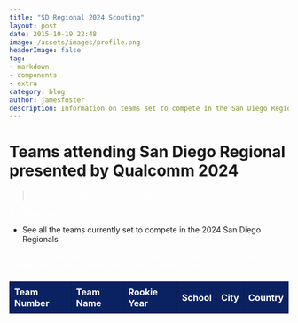 ```yaml
---
title: "SD Regional 2024 Scouting"
layout: post
date: 2015-10-19 22:48
image: /assets/images/profile.png
headerImage: false
tag:
- markdown
- components
- extra
category: blog
author: jamesfoster 
description: Information on teams set to compete in the San Diego Regional presented by Qualcomm 2024
---
```

# Teams attending San Diego Regional presented by Qualcomm 2024
> Get all the teams for this competition

On this page you can:
- See all the teams currently set to compete in the 2024 San Diego Regionals

The suggested method is to have this open at the same time as the Team Awards tool, so as to maximize scouting optimization.

<html lang="en">
<head>
    <style>
        p, table, thead, tr, th, td, tbody {
            color: white;
        }
        table {
            border-collapse: collapse;
            width: 100%;
            margin-top: 20px;
        }
        thead {
            background-color: #0b2262;
            color: white;
        }
        th, td {
            border: 1px solid #091b4f;
            padding: 8px;
            text-align: left;
        }
        tr:nth-child(even) {
            background-color: #091b4f;
        }
    </style>
</head>
<body>
    <table id="data-table">
        <thead>
            <tr>
                <th>Team Number</th>
                <th>Team Name</th>
                <th>Rookie Year</th>
                <th>School</th>
                <th>City</th>
                <th>Country</th>
            </tr>
        </thead>
        <tbody>
            <!-- Data will be displayed here -->
        </tbody>
    </table>
    <script>
        document.addEventListener("DOMContentLoaded", function () {
            const apiKey = "IJGdHobToWBkfqCzNHRKGWKyy66mMiOl7A7IOs1WjcgfS4d6sIryBqQWsALTPTVv";
            const apiUrl = "https://www.thebluealliance.com/api/v3";
            const eventKey = "2024casd";
            const endpoint = `/event/${eventKey}/teams`;
            const requestUrl = `${apiUrl}${endpoint}`;
            fetch(requestUrl, {
                headers: {
                    "X-TBA-Auth-Key": apiKey,
                }
            })
            .then(response => response.json())
                .then(data => {
                    console.log(data);
                    const dataTable = document.getElementById("data-table");
                    data.forEach(team => {
                        const row = dataTable.insertRow();         
                        const teamNumberCell = row.insertCell(0);
                        const teamNameCell = row.insertCell(1);
                        const teamRookieYearCell = row.insertCell(2);
                        const teamSchoolCell = row.insertCell(3);
                        const teamCityCell = row.insertCell(4);
                        const teamCountryCell = row.insertCell(5);
                        teamNumberCell.textContent = team.team_number;
                        teamNameCell.textContent = team.nickname;
                        teamRookieYearCell.textContent = team.rookie_year;
                        teamSchoolCell.textContent = team.school_name;
                        teamCityCell.textContent = team.city;
                        teamCountryCell.textContent = team.country;
                    });
                })
                .catch(error => {
                    console.error("Error fetching data:", error);
                });
        });
    </script>
</body>
</html>